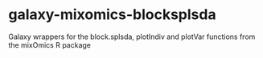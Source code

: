 # galaxy-mixomics-blocksplsda
Galaxy wrappers for the block.splsda, plotIndiv and plotVar functions from the mixOmics R package
